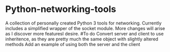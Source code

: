 # Python-networking-tools
A collection of personally created Python 3 tools for networking. Currently includes a simplified wrapper of the socket module. More changes will arise as I discover more featuresI desire.
#To do
Convert server and client to use inheritence, as they are pretty much the same object with slightly altered methods
Add an example of using both the server and the client